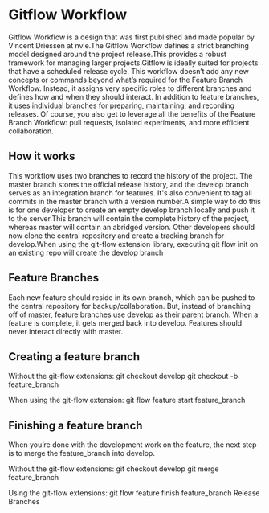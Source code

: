 # Gitflow Workflow

Gitflow Workflow is a design that was first published and made popular by Vincent Driessen at nvie.The Gitflow Workflow
defines a strict branching model designed around the project release.This provides a robust framework for managing larger
projects.Gitflow is ideally suited for projects that have a scheduled release cycle. This workflow doesn’t add any new 
concepts or commands beyond what’s required for the Feature Branch Workflow. Instead, it assigns very specific roles to 
different branches and defines how and when they should interact. In addition to feature branches, it uses individual 
branches for preparing, maintaining, and recording releases. Of course, you also get to leverage all the benefits of the
Feature Branch Workflow: pull requests, isolated experiments, and more efficient collaboration.

## How it works

This workflow uses two branches to record the history of the project. The master branch stores the official release 
history, and the develop branch serves as an integration branch for features. It's also convenient to tag all commits 
in the master branch with a version number.A simple way to do this is for one developer to create an empty develop 
branch locally and push it to the server.This branch will contain the complete history of the project, whereas master 
will contain an abridged version. Other developers should now clone the central repository and create a tracking branch for
develop.When using the git-flow extension library, executing git flow init on an existing repo will create the develop 
branch

## Feature Branches

Each new feature should reside in its own branch, which can be pushed to the central repository for backup/collaboration.
But, instead of branching off of master, feature branches use develop as their parent branch. When a feature is complete,
it gets merged back into develop. Features should never interact directly with master.

## Creating a feature branch

Without the git-flow extensions:
git checkout develop
git checkout -b feature_branch

When using the git-flow extension:
git flow feature start feature_branch

## Finishing a feature branch
When you’re done with the development work on the feature, the next step is to merge the feature_branch into develop.

Without the git-flow extensions:
git checkout develop
git merge feature_branch

Using the git-flow extensions:
git flow feature finish feature_branch
Release Branches